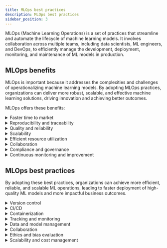 ```yaml
---
title: MLOps best practices
description: MLOps best practices
sidebar_position: 3
---
```


MLOps (Machine Learning Operations) is a set of practices that streamline and automate the lifecycle of machine learning models. It involves collaboration across multiple teams, including data scientists, ML engineers, and DevOps, to efficiently manage the development, deployment, monitoring, and maintenance of ML models in production.

## MLOps benefits

MLOps is important because it addresses the complexities and challenges of operationalizing machine learning models. By adopting MLOps practices, organizations can deliver more robust, scalable, and effective machine learning solutions, driving innovation and achieving better outcomes.

MLOps offers these benefits:

<details>
<summary>Faster time to market</summary>

MLOps facilitates the rapid deployment of machine learning models to production by automating and monitoring the ML lifecycle stages, including data preparation, model training, validation, deployment, and monitoring.

This automation helps reduce manual errors and speeds up the process of getting models into production, enabling organizations to leverage their data insights more quickly and gain a competitive edge.

</details>

<details>
<summary>Reproducibility and traceability</summary>

Machine learning models depend heavily on data, parameters, and code.

MLOps practices ensure that every aspect of the machine learning process, from data preprocessing to model training and inference, is version-controlled, documented, and reproducible.

This makes it easier to trace back the steps of the model development process, understand decision-making, and replicate successful models.

</details>

<details>
<summary>Quality and reliability</summary>

By incorporating continuous integration and continuous deployment (CI/CD) practices, MLOps ensures that models are rigorously tested and validated before being deployed.

This not only enhances the quality and performance of models but also ensures they are reliable and stable in production environments.

</details>

<details>
<summary>Scalability</summary>

MLOps provides frameworks and methodologies for managing and deploying machine learning models at scale.

This includes managing resources efficiently, handling multiple models, and ensuring models can serve predictions under varying loads.

Scalability is crucial for businesses that rely on machine learning to process large volumes of data or require real-time insights.

</details>

<details>
<summary>Efficient resource utilization</summary>

Machine learning models, especially deep learning models, can be resource-intensive to train and deploy.

MLOps practices help optimize resource usage, reducing computational costs and ensuring that the infrastructure is efficiently utilized.

This includes selecting the appropriate hardware, managing cloud resources, and optimizing model performance.

</details>

<details>
<summary>Collaboration</summary>

MLOps fosters better collaboration between data scientists, ML engineers, and operations teams.

It standardizes processes and tools, enabling seamless communication and workflow management across teams with different expertise.

This cross-functional collaboration is vital for the successful deployment and maintenance of ML systems.

</details>

<details>
<summary>Compliance and governance</summary>

With increasing data privacy regulations and ethical considerations, MLOps ensures that machine learning processes are compliant with relevant laws and ethical guidelines.

This includes managing data access, ensuring model transparency, and implementing bias detection and mitigation strategies.

</details>

<details>
<summary>Continuous monitoring and improvement</summary>

MLOps involves continuous monitoring of deployed models to detect performance degradation, data drift, or concept drift.

This proactive approach allows for timely model updates or retraining, ensuring that the models remain effective and relevant over time.

</details>

## MLOps best practices

By adopting these best practices, organizations can achieve more efficient, reliable, and scalable ML operations, leading to faster deployment of high-quality ML models and more impactful business outcomes.

<details>
<summary>Version control</summary>

Version control everything, including:

- **Code:** Use version control systems like Git for all ML model code, scripts, and notebooks.
- **Data:** Version control your datasets to track changes over time, enabling reproducibility and rollback if needed.
- **Models:** Version your models along with their parameters, training scripts, and environment requirements.

</details>

<details>
<summary>CI/CD</summary>

Continuous integration (CI) and continuous delivery (CD) pipelines can automate testing, building, and deployment of ML models. This includes automated testing of code, data validation, model training, and deployment to production.

As part of CI/CD, it is especially useful to automate your testing. Ensure you include comprehensive tests for data validation, model validation, and integration tests to ensure reliability and performance of ML models. Employ techniques like A/B testing, shadow mode, and canary deployments to validate models in production environments.

There are a variety of CI/CD tools on the market today, including [Harness CI](/docs/continuous-integration) and [Harness CD](/docs/continuous-delivery).

</details>

<details>
<summary>Containerization</summary>

Use containers (such as Docker) to package your ML models, libraries, and dependencies. This ensures consistency across different environments and facilitates easier deployment and scaling.

Kubernetes or similar container orchestration tools can manage containerized applications for scaling and high availability.

</details>

<details>
<summary>Tracking and monitoring</summary>

Track experiments with detailed logging of model parameters, metrics, training data, and outcomes to compare models and reproduce results.

Implement monitoring for model performance (accuracy, precision, recall, etc.), data drift, concept drift, and operational metrics (latency, throughput, errors).

Use observability tools to log, trace, and visualize model predictions and system performance, enabling faster debugging and optimization.

</details>

<details>
<summary>Data and model management</summary>

Ensure robust data management practices, including secure data storage, access controls, and data privacy compliance (e.g., GDPR, CCPA).

Manage the lifecycle of your models with strategies for updating, retraining, and deprecating models as needed.

Use a model registry to manage and catalog models, including versioning and metadata, facilitating easier rollback, audit trails, and governance.

</details>

<details>
<summary>Collaboration</summary>

Foster collaboration across teams (data scientists, ML engineers, DevOps) with shared tools, platforms, and practices.

Document models, experiments, and decision-making processes to build institutional knowledge and aid in compliance efforts.

</details>

<details>
<summary>Ethics and bias evaluation</summary>

Integrate ethical considerations and bias detection in your ML workflows.

Regularly evaluate models for fairness and unintended biases, and implement corrective measures as necessary.

</details>

<details>
<summary>Scalability and cost management</summary>

Design your MLOps architecture for scalability, considering both the infrastructure and the model complexity.

Monitor and optimize resource usage and costs, using cloud services effectively and choosing the right compute resources for training and inference.

</details>
